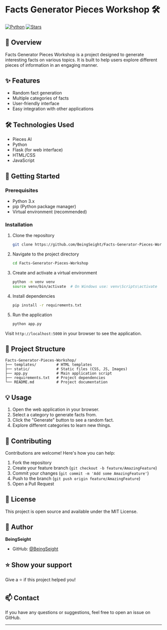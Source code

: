 # Facts Generator Pieces Workshop 🛠️

[![Python](https://img.shields.io/badge/Python-3776AB?style=for-the-badge&logo=python&logoColor=white)](https://www.python.org/)
[![Stars](https://img.shields.io/github/stars/BeingSeight/Facts-Generator-Pieces-Workshop?style=for-the-badge)](https://github.com/BeingSeight/Facts-Generator-Pieces-Workshop/stargazers)

## 📖 Overview

Facts Generator Pieces Workshop is a project designed to generate interesting facts on various topics. It is built to help users explore different pieces of information in an engaging manner.

## ✨ Features

- Random fact generation
- Multiple categories of facts
- User-friendly interface
- Easy integration with other applications

## 🛠️ Technologies Used

- Pieces AI
- Python
- Flask (for web interface)
- HTML/CSS
- JavaScript

## 🚀 Getting Started

### Prerequisites

- Python 3.x
- pip (Python package manager)
- Virtual environment (recommended)

### Installation

1. Clone the repository
    ```bash
    git clone https://github.com/BeingSeight/Facts-Generator-Pieces-Workshop.git
    ```

2. Navigate to the project directory
    ```bash
    cd Facts-Generator-Pieces-Workshop
    ```

3. Create and activate a virtual environment
    ```bash
    python -m venv venv
    source venv/bin/activate  # On Windows use: venv\Scripts\activate
    ```

4. Install dependencies
    ```bash
    pip install -r requirements.txt
    ```

5. Run the application
    ```bash
    python app.py
    ```

Visit `http://localhost:5000` in your browser to see the application.

## 📁 Project Structure

```plaintext
Facts-Generator-Pieces-Workshop/
├── templates/         # HTML templates
├── static/            # Static files (CSS, JS, Images)
├── app.py             # Main application script
├── requirements.txt   # Project dependencies
└── README.md          # Project documentation
```

## 💡 Usage

1. Open the web application in your browser.
2. Select a category to generate facts from.
3. Click the "Generate" button to see a random fact.
4. Explore different categories to learn new things.

## 🤝 Contributing

Contributions are welcome! Here's how you can help:

1. Fork the repository
2. Create your feature branch (`git checkout -b feature/AmazingFeature`)
3. Commit your changes (`git commit -m 'Add some AmazingFeature'`)
4. Push to the branch (`git push origin feature/AmazingFeature`)
5. Open a Pull Request

## 📝 License

This project is open source and available under the MIT License.

## 👤 Author

**BeingSeight**
- GitHub: [@BeingSeight](https://github.com/BeingSeight)

## ⭐️ Show your support

Give a ⭐️ if this project helped you!

## 📫 Contact

If you have any questions or suggestions, feel free to open an issue on GitHub.

---
```
